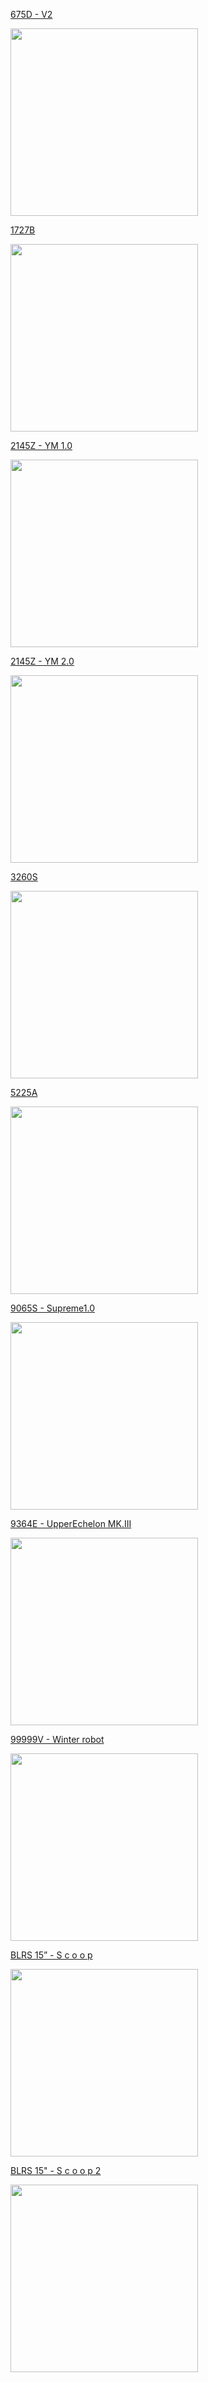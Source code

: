 [675D - V2](https://photos.app.goo.gl/r8wGRSWLx9GYaysM8)

<img src="https://lh3.googleusercontent.com/pw/AP1GczN3w4PUWbGuJfGyARRmbOBa7B8vUJk-iVjjBq5gsvBqQVE2D427xD7gqI9mCqJP3AJ3T05D3O8RsoadMEr-a25z0zzQ0wMViV-n4FBRGQokAW-JQTNdNcziqnfYG9cHTqVOvTXxTKLN6y5anBKMiKeAtg=w1260-h945-s-no-gm?authuser=0" width="300"/>

[1727B](https://photos.app.goo.gl/Y5tgx49faif5mcj77)

<img src="https://lh3.googleusercontent.com/pw/AP1GczPVSBTpQXA8YEQwSjaX3xEb5Y6WoRJdQVAakU0_B84s9YQHJypKrDnP2A8qC7T0GgsJ2G36GB9kXwevyqF39CK3f4mN8H8poI2BW2tqeYJMrCzY160Wb8F-rN5PctqTCF0LIOIUG--l2NKtaBLI_8okJA=w1260-h945-s-no-gm?authuser=0" width="300"/>

[2145Z - YM 1.0](https://photos.app.goo.gl/s1AubBJR5XtPDmsP8)

<img src="https://lh3.googleusercontent.com/pw/AP1GczOuhYttyTbw4jpbWsklpL23x5frfZ7Zdp-N5eLl38bzJ9-iX9i9ApCBqPID81jcoo7p08JTxtfT2gi0RFhqs5oEAeID2GO_lzbpQdyOJ-lSjTaFyyZnzCdAUpnSS6eqUSmRz0lE4R9ce_LH31H63DfT=w1260-h945-s-no-gm?authuser=0" width="300"/>

[2145Z - YM 2.0](https://photos.app.goo.gl/mz6Dqj5H49zApkGMA)

<img src="https://lh3.googleusercontent.com/pw/AP1GczMe3kalvSEb6ffh4M5Amx9T_aMV0sgVye0jU9Jtt5m2-e1zKG_IpChveGnnBxtS9gT1DiE9bss9wBhO5DfvWKq0hLp8jBTOMoJowtl6s4Otyh8oxiMj8_YGIIM0HFbpv58fTw1o-A3v5cEfD_By8hAj=w1260-h945-s-no-gm?authuser=0" width="300"/>

[3260S](https://photos.app.goo.gl/NAscMhCQ1ys3TEmXA)

<img src="https://lh3.googleusercontent.com/pw/AP1GczPzvIJKNAFl-ZlPSjRTbhECn3FGLSV3hAR744wbysewpBFusV4inQ03WMifJGmSHpewzsStBhy2iWmZLUCxJ7vlrMO_ct4YgzanDTJW5g9A4_hzzmHAPcWmhWj-RgEkoyf5ncc3TS5hCkaR9aX9OsS9=w1260-h945-s-no-gm?authuser=0" width="300"/>

[5225A](https://photos.app.goo.gl/YDxyvqW4zQdFHyKN6)

<img src="https://lh3.googleusercontent.com/pw/AP1GczMl8fLuKIceBvRZJykhI8CEKqDBd-DX9qtel9STT7g75k9qSu46V2cP0AM-onnzcoFx_lSh47Ogr7jmjdNZPsYK3AdSsDAtVpPXDhqRokvqwdqOKLQ8AV36VCCccRuyIOro60EqKIxbQ1AdMhGhOoRy=w709-h945-s-no-gm?authuser=0" width="300"/>

[9065S - Supreme1.0](https://photos.app.goo.gl/dHTg9URWBMeF7V9r5)

<img src="https://lh3.googleusercontent.com/pw/AP1GczOaQuDPECu4k8k2iYGui4NWP8YsN82_xv6RtjxLH9t8mTGYyOpajpcpViM_-2EUf-V1teyfd6ACfMO3sQethDYScS4CfdWL6f3gNj0A0NT7V5_Yh8EvGyo6LWODxBOHhy7QjHQJZj5XXBwO0eUiuJ7P=w750-h498-s-no-gm?authuser=0" width="300"/>


[9364E - UpperEchelon MK.III](https://photos.app.goo.gl/Fham5A9yPNXJUZxt6)

<img src="https://lh3.googleusercontent.com/pw/AP1GczOhwTPgogPybrXnF1svwxqeOgN1yLoMIhs5KuA2eNdnZK7xPn-3mHrzVgSvTReT64LU2TF5tk0i1x2CaopasRxZXY9ocycqUzSJj9q_o3diRC5abJh6xkuvd_zc7QWWXxQ5E_haXFTp-UehBgIAKleG=w709-h945-s-no-gm?authuser=0" width="300"/>

[99999V - Winter robot](https://photos.app.goo.gl/RuyoQeZTx9GLiinF9)

<img src="https://lh3.googleusercontent.com/pw/AP1GczNyoxrpByTQiff7ucYpf_wdy-TOrabXacSDpmYowhZb98OFNjqhc9IA1NYmyGxDHYL98Dv_idGl5jhXs3YTuD0ICZGDUL9xgnYdG7oJgxg_bfumzulcT4fn6f9z4coLVVsGbT-mq6xq-skTZAYX2r47=w1260-h945-s-no-gm?authuser=0" width="300"/>

[BLRS 15” - S c o o p](https://photos.app.goo.gl/6JhuRrdAHx3CVRVn9)

<img src="https://lh3.googleusercontent.com/pw/AP1GczMCJUEb2qJbo22zEnyW66Q1_-eCofOu93JU0gIq0kQh6xYSWd6sVUY4JRz9ZAjk3g3uphJF2M76oe3cEg6kHQiOdmmBg6U_Ktbn_9BrPODR3ek2R49ah6VchMXujsQv8-PLdwGnT5RuK0Uzl7sLAGBE5g=w709-h945-s-no-gm?authuser=0" width="300"/>

[BLRS 15" - S c o o p 2](https://photos.app.goo.gl/wLe1WiQ7hZaVEydXA)

<img src="https://lh3.googleusercontent.com/pw/AP1GczMU2YnZoJbapBt-QcAOyEbGxujT12zTlpC1zLhLOQzCnhbmDerAbgI4H_4tt0e6hBxmsPXsdlE--To3dQjves3Wzh57UxmE4PuAangyGFVKI63jLhmBqBmo13tFbtwU4Gi_q5RF53Cs8vSgMstB_Y4jJA=w709-h945-s-no-gm?authuser=0" width="300"/>